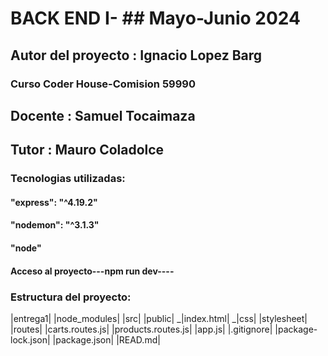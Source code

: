 # BACK END I- ## Mayo-Junio 2024

## Autor del proyecto : Ignacio Lopez Barg

### Curso Coder House-Comision 59990

## Docente : Samuel Tocaimaza
## Tutor : Mauro Coladolce

### Tecnologias utilizadas:
#### "express": "^4.19.2"
#### "nodemon": "^3.1.3"
#### "node"

#### Acceso al proyecto---npm run dev----

### Estructura del proyecto:

|entrega1|
              |node_modules|
              |src|
                    |public| 
                          _|index.html|
                          _|css|
                               |stylesheet| 
                    |routes|
                           |carts.routes.js|
                           |products.routes.js|
                    |app.js|
              |.gitignore| 
              |package-lock.json|
              |package.json|
              |READ.md|                 
                                                  
             